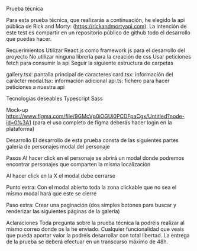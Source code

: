Prueba técnica

Para esta prueba técnica, que realizarás a continuación, he elegido la api pública de Rick and Morty: (https://rickandmortyapi.com). La intención de este test es compartir en un repositorio público de github todo el desarrollo que puedas hacer.

Requerimientos
Utilizar React.js como framework js para el desarrollo del proyecto
No utilizar ninguna librería para la creación de css
Usar peticiones fetch para consumir la api
Seguir la siguiente estructura de carpetas

gallery.tsx: pantalla principal de caracteres
card.tsx: información del carácter
modal.tsx: información adicional
api.ts: fichero para hacer peticiones a nuestra api


Tecnologías deseables
Typescript
Sass

Mock-up
https://www.figma.com/file/9GMcVp0iOGUi0PCDFpaCgx/Untitled?node-id=0%3A1 
(para el uso completo de figma deberás hacer login en la plataforma)


Desarrollo
El desarrollo de esta prueba consta de las siguientes partes
galería de personajes
modal del personaje

Pasos
Al hacer click en el personaje se abrirá un modal donde podremos encontrar personajes que comparten la misma localización

Al hacer click en la X el modal debe cerrarse

Punto extra: Con el modal abierto toda la zona clickable que no sea el mismo modal hará que este se cierre

Paso extra: Crear una paginación (dos simples botones para buscar y renderizar las siguientes páginas de la galería)





Aclaraciones
Toda pregunta sobre la prueba técnica la podréis realizar al mismo correo donde os la he enviado.
Cualquier funcionalidad que veais que pueda aportar valor la podréis desarrollar con total libertad.
La entrega de la prueba se deberá efectuar en un transcurso máximo de 48h.
